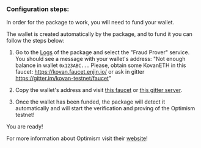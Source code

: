 ### Configuration steps:

In order for the package to work, you will need to fund your wallet.

The wallet is created automatically by the package, and to fund it you can follow the steps below:

1. Go to the [Logs](http://my.dappnode/#/packages/ethereum-optimism.public.dappnode.eth/logs) of the package and select the "Fraud Prover" service. You should see a message with your wallet's address:
"Not enough balance in wallet `0x123ABC...` Please, obtain some KovanETH in this faucet: https://kovan.faucet.enjin.io/ or ask in gitter https://gitter.im/kovan-testnet/faucet"

2. Copy the wallet's address and visit [this faucet](https://kovan.faucet.enjin.io/) or [this gitter server](https://gitter.im/kovan-testnet/faucet).

3. Once the wallet has been funded, the package will detect it automatically and will start the verification and proving of the Optimism testnet!

You are ready!

For more information about Optimism visit their [website](https://optimism.io/)!